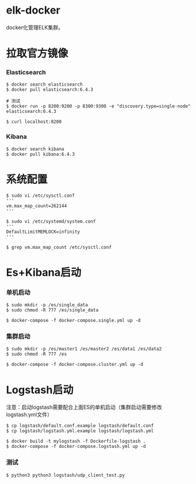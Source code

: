 # elk-docker
docker化管理ELK集群。

# 拉取官方镜像
### Elasticsearch
```
$ docker search elasticsearch
$ docker pull elasticsearch:6.4.3

# 测试
$ docker run -p 8200:9200 -p 8300:9300 -e "discovery.type=single-node" elasticsearch:6.4.3

$ curl localhost:8200
```

### Kibana
```
$ docker search kibana
$ docker pull kibana:6.4.3
```

# 系统配置
```
$ sudo vi /etc/sysctl.conf
'''
vm.max_map_count=262144
'''

$ sudo vi /etc/systemd/system.conf
'''
DefaultLimitMEMLOCK=infinity
'''

$ grep vm.max_map_count /etc/sysctl.conf
```

# Es+Kibana启动
### 单机启动
```
$ sudo mkdir -p /es/single_data
$ sudo chmod -R 777 /es/single_data

$ docker-compose -f docker-compose.single.yml up -d
```

### 集群启动
```
$ sudo mkdir -p /es/master1 /es/master2 /es/data1 /es/data2
$ sudo chmod -R 777 /es

$ docker-compose -f docker-compose.cluster.yml up -d
```

# Logstash启动
注意：启动logstash需要配合上面ES的单机启动（集群启动需要修改logstash.yml文件）

```
$ cp logstash/default.conf.example logstash/default.conf
$ cp logstash/logstash.yml.example logstash/logstash.yml

$ docker build -t mylogstash -f Dockerfile-logstash .
$ docker-compose -f docker-compose.logstash.yml up -d
```

### 测试
```
$ python3 python3 logstash/udp_client_test.py
```